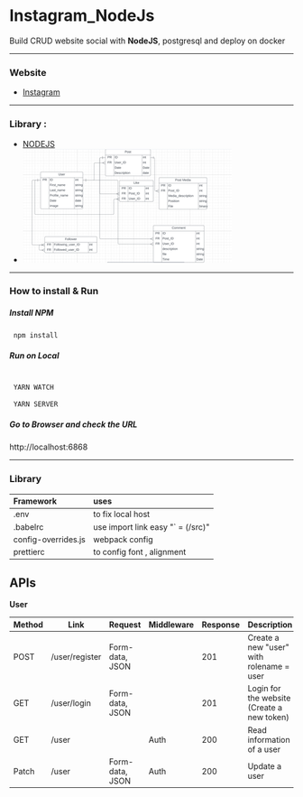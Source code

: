 # Instagram_NodeJs


Build CRUD website social  with **NodeJS**, postgresql and deploy on docker

---

### Website

-   [Instagram](https://www.instagram.com/)

---

### Library :

-   [NODEJS](https://www.npmjs.com/package/NODE)
- ![Database Diagram](https://github.com/sontung0511/Instagram_NodeJS/blob/main/uploads/database.jpg)

---

### How to install & Run

##### Install NPM
```
 npm install
```

##### Run on Local

```

 YARN WATCH
```
```
 YARN SERVER

```

##### Go to Browser and check the URL

http://localhost:6868

---

### Library

| Framework           | uses                              |
| :------------------ | :-------------------------------- |
| .env                | to fix local host                 |
| .babelrc            | use import link easy "` = (/src)" |
| config-overrides.js | webpack config                    |
| prettierc           | to config font , alignment        |
### 
## APIs

**User**

| Method | Link           | Request         | Middleware | Response | Description                                |
|--------|----------------|-----------------|------------|----------|--------------------------------------------|
| POST   | /user/register | Form-data, JSON |            | 201      | Create a new "user" with rolename = user   |
| GET    | /user/login    | Form-data, JSON |            | 201      | Login for the website (Create a new token) |
| GET    | /user          |                 | Auth       | 200      | Read information of a user                 |
| Patch    | /user          | Form-data, JSON | Auth       | 200      | Update a user                              |


